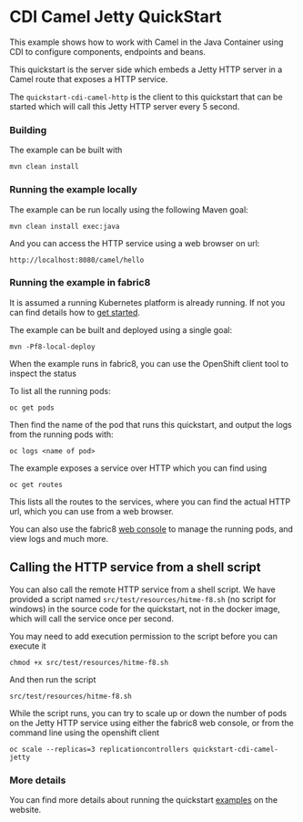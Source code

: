 # CDI Camel Jetty QuickStart

This example shows how to work with Camel in the Java Container using CDI to configure components,
endpoints and beans.

This quickstart is the server side which embeds a Jetty HTTP server in a Camel route that
exposes a HTTP service.

The `quickstart-cdi-camel-http` is the client to this quickstart that can be started which will call this
Jetty HTTP server every 5 second.


### Building

The example can be built with

    mvn clean install


### Running the example locally

The example can be run locally using the following Maven goal:

    mvn clean install exec:java

And you can access the HTTP service using a web browser on url:

    http://localhost:8080/camel/hello


### Running the example in fabric8

It is assumed a running Kubernetes platform is already running. If not you can find details how to [get started](http://fabric8.io/guide/getStarted/index.html).

The example can be built and deployed using a single goal:

    mvn -Pf8-local-deploy

When the example runs in fabric8, you can use the OpenShift client tool to inspect the status

To list all the running pods:

    oc get pods

Then find the name of the pod that runs this quickstart, and output the logs from the running pods with:

    oc logs <name of pod>

The example exposes a service over HTTP which you can find using

    oc get routes

This lists all the routes to the services, where you can find the actual HTTP url, which you can use from a web browser.


You can also use the fabric8 [web console](http://fabric8.io/guide/console.html) to manage the
running pods, and view logs and much more.


## Calling the HTTP service from a shell script

You can also call the remote HTTP service from a shell script. We have provided a script named `src/test/resources/hitme-f8.sh` (no script for windows)
in the source code for the quickstart, not in the docker image, which will call the service once per second.

You may need to add execution permission to the script before you can execute it

    chmod +x src/test/resources/hitme-f8.sh

And then run the script

    src/test/resources/hitme-f8.sh

While the script runs, you can try to scale up or down the number of pods on the Jetty HTTP service using either the fabric8 web console,
or from the command line using the openshift client

    oc scale --replicas=3 replicationcontrollers quickstart-cdi-camel-jetty


### More details

You can find more details about running the quickstart [examples](http://fabric8.io/guide/getStarted/example.html) on the website.

